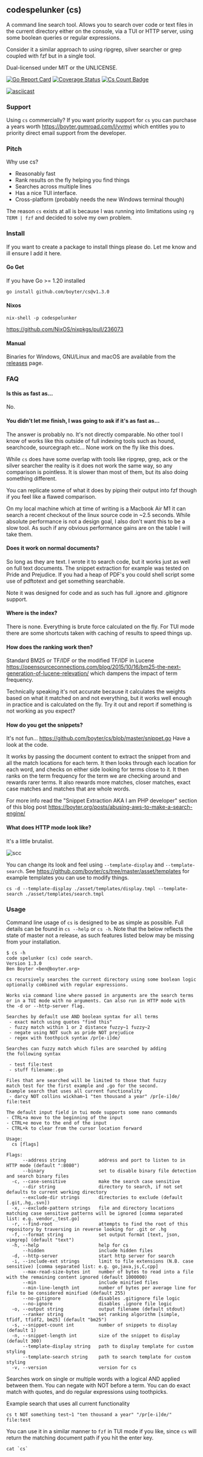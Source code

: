 codespelunker (cs)
----------------------

A command line search tool. Allows you to search over code or text files in the current directory either on
the console, via a TUI or HTTP server, using some boolean queries or regular expressions.

Consider it a similar approach to using ripgrep, silver searcher or grep coupled with fzf but in a single tool.

Dual-licensed under MIT or the UNLICENSE.

[![Go Report Card](https://goreportcard.com/badge/github.com/boyter/cs)](https://goreportcard.com/report/github.com/boyter/cs)
[![Coverage Status](https://coveralls.io/repos/github/boyter/cs/badge.svg?branch=master)](https://coveralls.io/github/boyter/cs?branch=master)
[![Cs Count Badge](https://sloc.xyz/github/boyter/cs/)](https://github.com/boyter/cs/)

[![asciicast](https://asciinema.org/a/589640.svg)](https://asciinema.org/a/589640)

### Support

Using `cs` commercially? If you want priority support for `cs` you can purchase a years worth https://boyter.gumroad.com/l/vvmyi which entitles you to priority direct email support from the developer.

### Pitch

Why use cs?

 - Reasonably fast
 - Rank results on the fly helping you find things
 - Searches across multiple lines
 - Has a nice TUI interface.
 - Cross-platform (probably needs the new Windows terminal though)

The reason `cs` exists at all is because I was running into limitations using `rg TERM | fzf` and decided to solve my own
problem. 

### Install

If you want to create a package to install things please do. Let me know and ill ensure I add it here.

#### Go Get

If you have Go >= 1.20 installed

`go install github.com/boyter/cs@v1.3.0`

#### Nixos

`nix-shell -p codespelunker`

https://github.com/NixOS/nixpkgs/pull/236073

#### Manual

Binaries for Windows, GNU/Linux and macOS are available from the [releases](https://github.com/boyter/cs/releases) page.

### FAQ

#### Is this as fast as...

No.

#### You didn't let me finish, I was going to ask if it's as fast as...

The answer is probably no. It's not directly comparable. No other tool I know of works like this outside of full
indexing tools such as hound, searchcode, sourcegraph etc... None work on the fly like this does.

While `cs` does have some overlap with tools like ripgrep, grep, ack or the silver searcher the reality is it does not
work the same way, so any comparison is pointless. It is slower than most of them, but its also doing something different.

You can replicate some of what it does by piping their output into fzf though if you feel like a flawed comparison.

On my local machine which at time of writing is a Macbook Air M1 it can search a recent checkout of the linux source
code in ~2.5 seconds. While absolute performance is not a design goal, I also don't want this to be a slow tool. As such
if any obvious performance gains are on the table I will take them.

#### Does it work on normal documents?

So long as they are text. I wrote it to search code, but it works just as well on full text documents. The snippet
extraction for example was tested on Pride and Prejudice. If you had a heap of PDF's you could shell script some
use of pdftotext and get something searchable.

Note it was designed for code and as such has full .ignore and .gitignore support.

#### Where is the index?

There is none. Everything is brute force calculated on the fly. For TUI mode there are some shortcuts taken with
caching of results to speed things up.

#### How does the ranking work then?

Standard BM25 or TF/IDF or the modified TF/IDF in Lucene https://opensourceconnections.com/blog/2015/10/16/bm25-the-next-generation-of-lucene-relevation/ 
which dampens the impact of term frequency.

Technically speaking it's not accurate because it calculates the weights based on what it matched on and not everything,
but it works well enough in practice and is calculated on the fly. Try it out and report if something is not working as
you expect?

#### How do you get the snippets?

It's not fun... https://github.com/boyter/cs/blob/master/snippet.go Have a look at the code. 

It works by passing the document content to extract the snippet from and all the match locations for each term. 
It then looks through each location for each word, and checks on either side looking for terms close to it. 
It then ranks on the term frequency for the term we are checking around and rewards rarer terms. 
It also rewards more matches, closer matches, exact case matches and matches that are whole words.

For more info read the "Snippet Extraction AKA I am PHP developer" section of this blog post https://boyter.org/posts/abusing-aws-to-make-a-search-engine/

#### What does HTTP mode look like?

It's a little brutalist.

<img alt="scc" src=https://github.com/boyter/cs/raw/master/cs_http.png>

You can change its look and feel using `--template-display` and `--template-search`. See https://github.com/boyter/cs/tree/master/asset/templates
for example templates you can use to modify things.

```shell
cs -d --template-display ./asset/templates/display.tmpl --template-search ./asset/templates/search.tmpl
```

### Usage

Command line usage of `cs` is designed to be as simple as possible.
Full details can be found in `cs --help` or `cs -h`. Note that the below reflects the state of master not a release, as such
features listed below may be missing from your installation.

```
$ cs -h
code spelunker (cs) code search.
Version 1.3.0
Ben Boyter <ben@boyter.org>

cs recursively searches the current directory using some boolean logic
optionally combined with regular expressions.

Works via command line where passed in arguments are the search terms
or in a TUI mode with no arguments. Can also run in HTTP mode with
the -d or --http-server flag.

Searches by default use AND boolean syntax for all terms
 - exact match using quotes "find this"
 - fuzzy match within 1 or 2 distance fuzzy~1 fuzzy~2
 - negate using NOT such as pride NOT prejudice
 - regex with toothpick syntax /pr[e-i]de/

Searches can fuzzy match which files are searched by adding
the following syntax

 - test file:test
 - stuff filename:.go

Files that are searched will be limited to those that fuzzy
match test for the first example and .go for the second.
Example search that uses all current functionality
 - darcy NOT collins wickham~1 "ten thousand a year" /pr[e-i]de/ file:test

The default input field in tui mode supports some nano commands
- CTRL+a move to the beginning of the input
- CTRL+e move to the end of the input
- CTRL+k to clear from the cursor location forward

Usage:
  cs [flags]

Flags:
      --address string            address and port to listen to in HTTP mode (default ":8080")
      --binary                    set to disable binary file detection and search binary files
  -c, --case-sensitive            make the search case sensitive
      --dir string                directory to search, if not set defaults to current working directory
      --exclude-dir strings       directories to exclude (default [.git,.hg,.svn])
  -x, --exclude-pattern strings   file and directory locations matching case sensitive patterns will be ignored [comma separated list: e.g. vendor,_test.go]
  -r, --find-root                 attempts to find the root of this repository by traversing in reverse looking for .git or .hg
  -f, --format string             set output format [text, json, vimgrep] (default "text")
  -h, --help                      help for cs
      --hidden                    include hidden files
  -d, --http-server               start http server for search
  -i, --include-ext strings       limit to file extensions (N.B. case sensitive) [comma separated list: e.g. go,java,js,C,cpp]
      --max-read-size-bytes int   number of bytes to read into a file with the remaining content ignored (default 1000000)
      --min                       include minified files
      --min-line-length int       number of bytes per average line for file to be considered minified (default 255)
      --no-gitignore              disables .gitignore file logic
      --no-ignore                 disables .ignore file logic
  -o, --output string             output filename (default stdout)
      --ranker string             set ranking algorithm [simple, tfidf, tfidf2, bm25] (default "bm25")
  -s, --snippet-count int         number of snippets to display (default 1)
  -n, --snippet-length int        size of the snippet to display (default 300)
      --template-display string   path to display template for custom styling
      --template-search string    path to search template for custom styling
  -v, --version                   version for cs
```

Searches work on single or multiple words with a logical AND applied between them. You can negate with NOT before a term.
You can do exact match with quotes, and do regular expressions using toothpicks.

Example search that uses all current functionality

```shell
cs t NOT something test~1 "ten thousand a year" "/pr[e-i]de/" file:test
```

You can use it in a similar manner to `fzf` in TUI mode if you like, since `cs` will return the matching document path
if you hit the enter key.

```shell
cat `cs`
```

